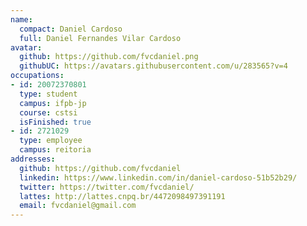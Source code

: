 ```yaml
---
name:
  compact: Daniel Cardoso
  full: Daniel Fernandes Vilar Cardoso
avatar:
  github: https://github.com/fvcdaniel.png
  githubUC: https://avatars.githubusercontent.com/u/283565?v=4
occupations:
- id: 20072370801
  type: student
  campus: ifpb-jp
  course: cstsi
  isFinished: true
- id: 2721029
  type: employee
  campus: reitoria
addresses:
  github: https://github.com/fvcdaniel
  linkedin: https://www.linkedin.com/in/daniel-cardoso-51b52b29/
  twitter: https://twitter.com/fvcdaniel/
  lattes: http://lattes.cnpq.br/4472098497391191
  email: fvcdaniel@gmail.com
---
```

